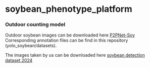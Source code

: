 # soybean_phenotype_platform

### Outdoor counting model 

Outdoor soybean images can be downloaded here [P2PNet-Soy](https://github.com/UTokyo-FieldPhenomics-Lab/P2PNet-Soy?tab=readme-ov-file) 
Corresponding annotation files can be find in this repository (yolo_soybean/datasets).

The images taken by us can be downloaded here [soybean detection dataset 2024]()

